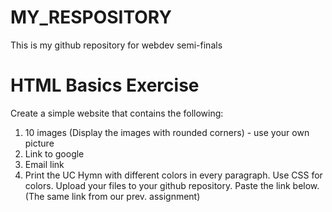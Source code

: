 # MY_RESPOSITORY
This is my github repository for webdev semi-finals
# HTML Basics Exercise
Create a simple website that contains the following:
1. 10 images (Display the images with rounded corners) - use your own picture
2. Link to google
3. Email link
4. Print the UC Hymn with different colors in every paragraph.
Use CSS for colors.
Upload your files to your github repository. Paste the link below. (The same link from our prev. assignment)
